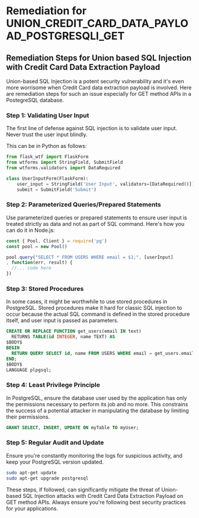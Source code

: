 # Remediation for UNION_CREDIT_CARD_DATA_PAYLOAD_POSTGRESQLI_GET

## Remediation Steps for Union based SQL Injection with Credit Card Data Extraction Payload

Union-based SQL Injection is a potent security vulnerability and it's even more worrisome when Credit Card data extraction payload is involved. Here are remediation steps for such an issue especially for GET method APIs in a PostegreSQL database.

### Step 1: Validating User Input

The first line of defense against SQL injection is to validate user input. Never trust the user input blindly. 

This can be in Python as follows:

```python
from flask_wtf import FlaskForm
from wtforms import StringField, SubmitField
from wtforms.validators import DataRequired

class UserInputForm(FlaskForm):
    user_input = StringField('User Input', validators=[DataRequired()])
    submit = SubmitField('Submit')
```

### Step 2: Parameterized Queries/Prepared Statements

Use parameterized queries or prepared statements to ensure user input is treated strictly as data and not as part of SQL command. Here's how you can do it in Node.js:

```javascript
const { Pool, Client } = require('pg')
const pool = new Pool()

pool.query("SELECT * FROM USERS WHERE email = $1;", [userInput]
, function(err, result) {
  //... code here
})
```

### Step 3: Stored Procedures

In some cases, it might be worthwhile to use stored procedures in PostgreSQL. Stored procedures make it hard for classic SQL injection to occur because the actual SQL command is defined in the stored procedure itself, and user input is passed as parameters.

```sql
CREATE OR REPLACE FUNCTION get_users(email IN text)
  RETURNS TABLE(id INTEGER, name TEXT) AS
$BODY$
BEGIN
  RETURN QUERY SELECT id, name FROM USERS WHERE email = get_users.email;
END;
$BODY$
LANGUAGE plpgsql;
```

### Step 4: Least Privilege Principle

In PostgreSQL, ensure the database user used by the application has only the permissions necessary to perform its job and no more. This constrains the success of a potential attacker in manipulating the database by limiting their permissions.

```sql
GRANT SELECT, INSERT, UPDATE ON myTable TO myUser;
```

### Step 5: Regular Audit and Update

Ensure you're constantly monitoring the logs for suspicious activity, and keep your PostgreSQL version updated.

```bash
sudo apt-get update
sudo apt-get upgrade postgresql
```

These steps, if followed, can significantly mitigate the threat of Union-based SQL Injection attacks with Credit Card Data Extraction Payload on GET method APIs. Always ensure you're following best security practices for your applications.